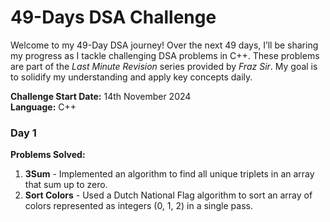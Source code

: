 # 49-Days DSA Challenge

Welcome to my 49-Day DSA journey! Over the next 49 days, I’ll be sharing my progress as I tackle challenging DSA problems in C++. These problems are part of the *Last Minute Revision* series provided by *Fraz Sir*. My goal is to solidify my understanding and apply key concepts daily.

**Challenge Start Date:** 14th November 2024 <br>
**Language:** C++

### Day 1
**Problems Solved:**  
1. **3Sum** - Implemented an algorithm to find all unique triplets in an array that sum up to zero.
2. **Sort Colors** - Used a Dutch National Flag algorithm to sort an array of colors represented as integers (0, 1, 2) in a single pass.
